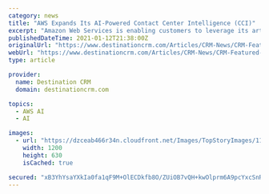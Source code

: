 ```yaml
---
category: news
title: "AWS Expands Its AI-Powered Contact Center Intelligence (CCI)"
excerpt: "Amazon Web Services is enabling customers to leverage its artificial intelligence capabilities with their current contact center providers."
publishedDateTime: 2021-01-12T21:38:00Z
originalUrl: "https://www.destinationcrm.com/Articles/CRM-News/CRM-Featured-Articles/AWS-Expands-Its-AI-Powered-Contact-Center-Intelligence-(CCI)-144700.aspx"
webUrl: "https://www.destinationcrm.com/Articles/CRM-News/CRM-Featured-Articles/AWS-Expands-Its-AI-Powered-Contact-Center-Intelligence-(CCI)-144700.aspx"
type: article

provider:
  name: Destination CRM
  domain: destinationcrm.com

topics:
  - AWS AI
  - AI

images:
  - url: "https://dzceab466r34n.cloudfront.net/Images/TopStoryImages/116673-Top-Story-AI-ORG.jpg"
    width: 1200
    height: 630
    isCached: true

secured: "xB3YhYsaYXkIa0fa1qF9M+OlECDkfb8O/ZUiOB7vQH+kwOlprm6A9pcYxcSnRxlAJOWbHl0rPuIh51xA4wDgT7xkmRqAsm8PP+fdlZMby368+W/r4k96Px3x9FyI9cTISlJfyFUjtvgPAC/GbYauqiKS0O8ezJ1XOjrl+nfWwHVgexkKHoExT2XP8HGPHj/KvvF8B34GZ8jFBjCMR1GNaRLQBuhXhmKGH7G98j2tcCPl8KJ8UE8z4XURSYeGVYdW2rgBVQfpf+NL7vJX2bg4uYCiQCSDnFGXxMYPx4M7J9XCK2zbLSQKlpa8VdkcD8JPHuE/N8qOTaAYuk8V+d1CGLDp2HnNmNT/HrinYxEtuLw=;dV8oVWGtEzPhyM3kVeXfUw=="
---
```


